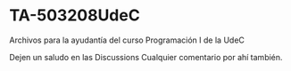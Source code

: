 # TA-503208UdeC
Archivos para la ayudantía del curso Programación I de la UdeC

Dejen un saludo en las Discussions
Cualquier comentario por ahí también.
